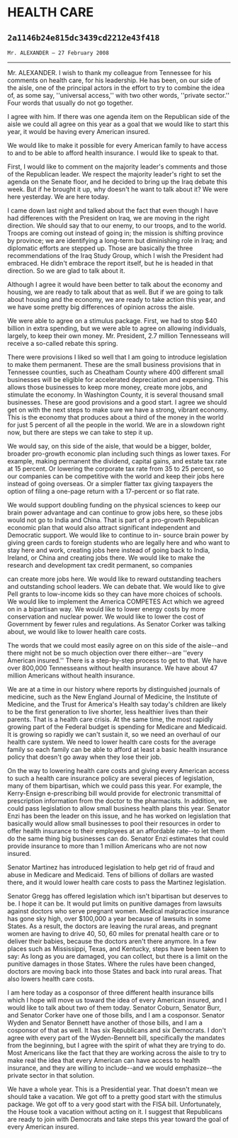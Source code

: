 # HEALTH CARE
## `2a1146b24e815dc3439cd2212e43f418`
`Mr. ALEXANDER — 27 February 2008`

---


Mr. ALEXANDER. I wish to thank my colleague from Tennessee for his 
comments on health care, for his leadership. He has been, on our side 
of the aisle, one of the principal actors in the effort to try to 
combine the idea of, as some say, ''universal access,'' with two other 
words, ''private sector.'' Four words that usually do not go together.

I agree with him. If there was one agenda item on the Republican side 
of the aisle we could all agree on this year as a goal that we would 
like to start this year, it would be having every American insured.

We would like to make it possible for every American family to have 
access to and to be able to afford health insurance. I would like to 
speak to that.

First, I would like to comment on the majority leader's comments and 
those of the Republican leader. We respect the majority leader's right 
to set the agenda on the Senate floor, and he decided to bring up the 
Iraq debate this week. But if he brought it up, why doesn't he want to 
talk about it? We were here yesterday. We are here today.

I came down last night and talked about the fact that even though I 
have had differences with the President on Iraq, we are moving in the 
right direction. We should say that to our enemy, to our troops, and to 
the world. Troops are coming out instead of going in; the mission is 
shifting province by province; we are identifying a long-term but 
diminishing role in Iraq; and diplomatic efforts are stepped up. Those 
are basically the three recommendations of the Iraq Study Group, which 
I wish the President had embraced. He didn't embrace the report itself, 
but he is headed in that direction. So we are glad to talk about it.

Although I agree it would have been better to talk about the economy 
and housing, we are ready to talk about that as well. But if we are 
going to talk about housing and the economy, we are ready to take 
action this year, and we have some pretty big differences of opinion 
across the aisle.

We were able to agree on a stimulus package. First, we had to stop 
$40 billion in extra spending, but we were able to agree on allowing 
individuals, largely, to keep their own money. Mr. President, 2.7 
million Tennesseans will receive a so-called rebate this spring.

There were provisions I liked so well that I am going to introduce 
legislation to make them permanent. These are the small business 
provisions that in Tennessee counties, such as Cheatham County where 
400 different small businesses will be eligible for accelerated 
depreciation and expensing. This allows those businesses to keep more 
money, create more jobs, and stimulate the economy. In Washington 
County, it is several thousand small businesses. These are good 
provisions and a good start. I agree we should get on with the next 
steps to make sure we have a strong, vibrant economy. This is the 
economy that produces about a third of the money in the world for just 
5 percent of all the people in the world. We are in a slowdown right 
now, but there are steps we can take to step it up.

We would say, on this side of the aisle, that would be a bigger, 
bolder, broader pro-growth economic plan including such things as lower 
taxes. For example, making permanent the dividend, capital gains, and 
estate tax rate at 15 percent. Or lowering the corporate tax rate from 
35 to 25 percent, so our companies can be competitive with the world 
and keep their jobs here instead of going overseas. Or a simpler 
flatter tax giving taxpayers the option of filing a one-page return 
with a 17-percent or so flat rate.

We would support doubling funding on the physical sciences to keep 
our brain power advantage and can continue to grow jobs here, so these 
jobs would not go to India and China. That is part of a pro-growth 
Republican economic plan that would also attract significant 
independent and Democratic support. We would like to continue to in-
source brain power by giving green cards to foreign students who are 
legally here and who want to stay here and work, creating jobs here 
instead of going back to India, Ireland, or China and creating jobs 
there. We would like to make the research and development tax credit 
permanent, so companies


can create more jobs here. We would like to reward outstanding teachers 
and outstanding school leaders. We can debate that. We would like to 
give Pell grants to low-income kids so they can have more choices of 
schools. We would like to implement the America COMPETES Act which we 
agreed on in a bipartisan way. We would like to lower energy costs by 
more conservation and nuclear power. We would like to lower the cost of 
Government by fewer rules and regulations. As Senator Corker was 
talking about, we would like to lower health care costs.

The words that we could most easily agree on on this side of the 
aisle--and there might not be so much objection over there either--are 
''every American insured.'' There is a step-by-step process to get to 
that. We have over 800,000 Tennesseans without health insurance. We 
have about 47 million Americans without health insurance.

We are at a time in our history where reports by distinguished 
journals of medicine, such as the New England Journal of Medicine, the 
Institute of Medicine, and the Trust for America's Health say today's 
children are likely to be the first generation to live shorter, less 
healthier lives than their parents. That is a health care crisis. At 
the same time, the most rapidly growing part of the Federal budget is 
spending for Medicare and Medicaid. It is growing so rapidly we can't 
sustain it, so we need an overhaul of our health care system. We need 
to lower health care costs for the average family so each family can be 
able to afford at least a basic health insurance policy that doesn't go 
away when they lose their job.

On the way to lowering health care costs and giving every American 
access to such a health care insurance policy are several pieces of 
legislation, many of them bipartisan, which we could pass this year. 
For example, the Kerry-Ensign e-prescribing bill would provide for 
electronic transmittal of prescription information from the doctor to 
the pharmacists. In addition, we could pass legislation to allow small 
business health plans this year. Senator Enzi has been the leader on 
this issue, and he has worked on legislation that basically would allow 
small businesses to pool their resources in order to offer health 
insurance to their employees at an affordable rate--to let them do the 
same thing big businesses can do. Senator Enzi estimates that could 
provide insurance to more than 1 million Americans who are not now 
insured.


Senator Martinez has introduced legislation to help get rid of fraud 
and abuse in Medicare and Medicaid. Tens of billions of dollars are 
wasted there, and it would lower health care costs to pass the Martinez 
legislation.

Senator Gregg has offered legislation which isn't bipartisan but 
deserves to be. I hope it can be. It would put limits on punitive 
damages from lawsuits against doctors who serve pregnant women. Medical 
malpractice insurance has gone sky high, over $100,000 a year because 
of lawsuits in some States. As a result, the doctors are leaving the 
rural areas, and pregnant women are having to drive 40, 50, 60 miles 
for prenatal health care or to deliver their babies, because the 
doctors aren't there anymore. In a few places such as Mississippi, 
Texas, and Kentucky, steps have been taken to say: As long as you are 
damaged, you can collect, but there is a limit on the punitive damages 
in those States. Where the rules have been changed, doctors are moving 
back into those States and back into rural areas. That also lowers 
health care costs.

I am here today as a cosponsor of three different health insurance 
bills which I hope will move us toward the idea of every American 
insured, and I would like to talk about two of them today. Senator 
Coburn, Senator Burr, and Senator Corker have one of those bills, and I 
am a cosponsor. Senator Wyden and Senator Bennett have another of those 
bills, and I am a cosponsor of that as well. It has six Republicans and 
six Democrats. I don't agree with every part of the Wyden-Bennett bill, 
specifically the mandates from the beginning, but I agree with the 
spirit of what they are trying to do. Most Americans like the fact that 
they are working across the aisle to try to make real the idea that 
every American can have access to health insurance, and they are 
willing to include--and we would emphasize--the private sector in that 
solution.

We have a whole year. This is a Presidential year. That doesn't mean 
we should take a vacation. We got off to a pretty good start with the 
stimulus package. We got off to a very good start with the FISA bill. 
Unfortunately, the House took a vacation without acting on it. I 
suggest that Republicans are ready to join with Democrats and take 
steps this year toward the goal of every American insured.